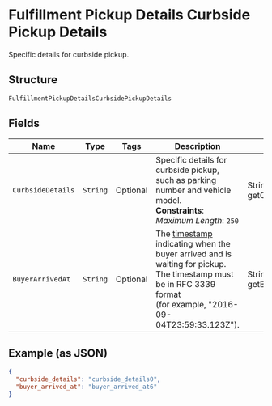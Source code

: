 
# Fulfillment Pickup Details Curbside Pickup Details

Specific details for curbside pickup.

## Structure

`FulfillmentPickupDetailsCurbsidePickupDetails`

## Fields

| Name | Type | Tags | Description | Getter |
|  --- | --- | --- | --- | --- |
| `CurbsideDetails` | `String` | Optional | Specific details for curbside pickup, such as parking number and vehicle model.<br>**Constraints**: *Maximum Length*: `250` | String getCurbsideDetails() |
| `BuyerArrivedAt` | `String` | Optional | The [timestamp](https://developer.squareup.com/docs/build-basics/working-with-dates)<br>indicating when the buyer arrived and is waiting for pickup. The timestamp must be in RFC 3339 format<br>(for example, "2016-09-04T23:59:33.123Z"). | String getBuyerArrivedAt() |

## Example (as JSON)

```json
{
  "curbside_details": "curbside_details0",
  "buyer_arrived_at": "buyer_arrived_at6"
}
```

